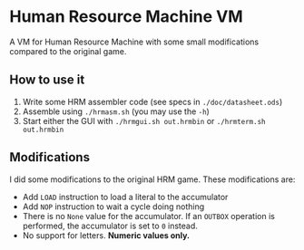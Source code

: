 
# Human Resource Machine VM
A VM for Human Resource Machine with some small modifications compared to
the original game.

## How to use it
1. Write some HRM assembler code (see specs in `./doc/datasheet.ods`)
2. Assemble using `./hrmasm.sh` (you may use the `-h`)
3. Start either the GUI with `./hrmgui.sh out.hrmbin` or `./hrmterm.sh out.hrmbin`

## Modifications
I did some modifications to the original HRM game. These modifications are:

* Add `LOAD` instruction to load a literal to the accumulator
* Add `NOP` instruction to wait a cycle doing nothing
* There is no `None` value for the accumulator. If an `OUTBOX` operation is
  performed, the accumulator is set to `0` instead.
* No support for letters. **Numeric values only.**
